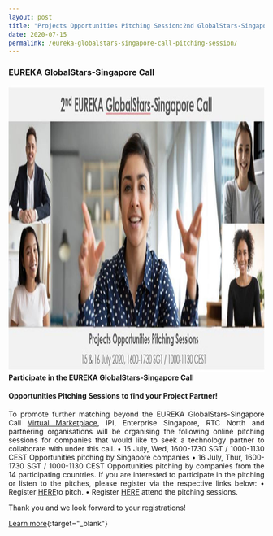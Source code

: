 ```yaml
---
layout: post
title: "Projects Opportunities Pitching Session:2nd GlobalStars-Singapore Call"
date: 2020-07-15
permalink: /eureka-globalstars-singapore-call-pitching-session/
---
```

<h3>EUREKA GlobalStars-Singapore Call</h3>
<a href="https://docs.google.com/forms/d/e/1FAIpQLSfTtHXgWnXspwBTgrADpUxskSNiIGD1DvMN2WcD-Csae84FAg/viewform">
<img src="/images/GlobalStars-Singapore.jpg" alt="1" style="width:1000px;height:562px;">
</a><b>Participate in the EUREKA GlobalStars-Singapore Call</b>
<h4>Opportunities Pitching Sessions to find your Project Partner! </h4>

<p align="justify">
To promote further matching beyond the EUREKA GlobalStars-Singapore Call <a href="https://eureka-globalstars-singapore-open-competition.b2match.io">Virtual Marketplace</a>, IPI, Enterprise Singapore, RTC North and partnering organisations will be organising the following online pitching sessions for companies that would like to seek a technology partner to collaborate with under this call.
•	15 July, Wed, 1600-1730 SGT / 1000-1130 CEST
Opportunities pitching by Singapore companies
•	16 July, Thur, 1600-1730 SGT / 1000-1130 CEST
Opportunities pitching by companies from the 14 participating countries.
If you are interested to participate in the pitching or listen to the pitches, please register via the respective links below:
•	Register <a href="https://docs.google.com/forms/d/e/1FAIpQLSfuGCqmYF3P2imWU0I4out-3rMlfEas2KCvZH-p_CPVYzaBGQ/viewform">HERE</a>to pitch.
•	Register  <a href="https://docs.google.com/forms/d/e/1FAIpQLSfTtHXgWnXspwBTgrADpUxskSNiIGD1DvMN2WcD-Csae84FAg/viewform">HERE</a> attend the pitching sessions. 
 
Thank you and we look forward to your registrations!
 
 


[Learn more](https://register.gotowebinar.com/register/5652407166787516941){:target="_blank"}
